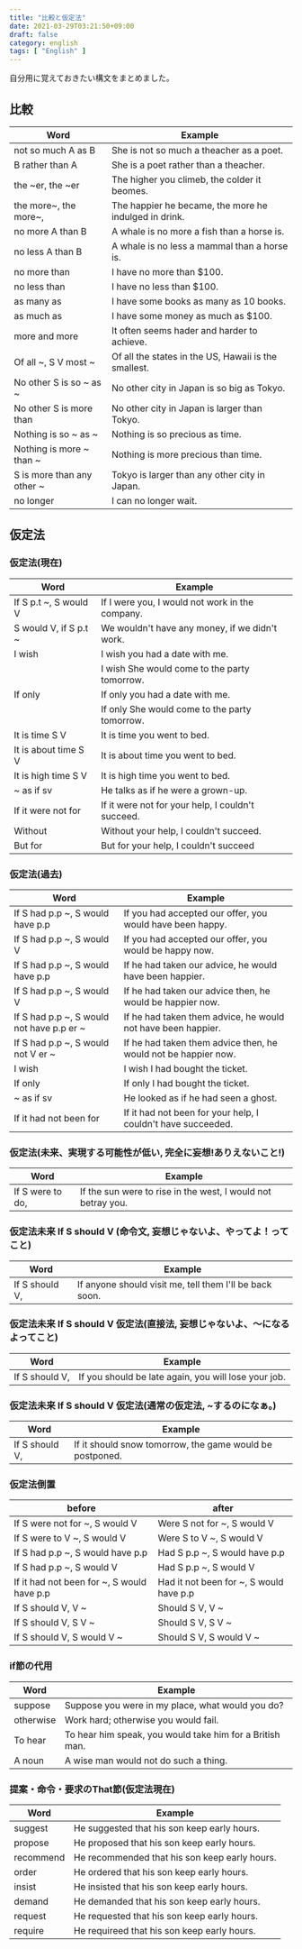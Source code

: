 ```yaml
---
title: "比較と仮定法"
date: 2021-03-29T03:21:50+09:00
draft: false
category: english
tags: [ "English" ]
---
```


自分用に覚えておきたい構文をまとめました。

<!--more-->

## 比較

| Word                       | Example                                               |
| -------------------------- | ----------------------------------------------------- |
| not so much A as B         | She is not so much a theacher as a poet.              |
| B rather than A            | She is a poet rather than a theacher.                 |
| the ~er, the ~er           | The higher you climeb, the colder it beomes.          |
| the more~, the more~,      | The happier he became, the more he indulged in drink. |
| no more A than B           | A whale is no more a fish than a horse is.            |
| no less A than B           | A whale is no less a mammal than a horse is.          |
| no more than               | I have no more than $100.                             |
| no less than               | I have no less than $100.                             |
| as many as                 | I have some books as many as 10 books.                |
| as much as                 | I have some money as much as $100.                    |
| more and more              | It often seems hader and harder to achieve.           |
| Of all ~, S V most ~       | Of all the states in the US, Hawaii is the smallest.  |
| No other S is so ~ as ~    | No other city in Japan is so big as Tokyo.            |
| No other S is more than    | No other city in Japan is larger than Tokyo.          |
| Nothing is so ~ as ~       | Nothing is so precious as time.                       |
| Nothing is more ~ than ~   | Nothing is more precious than time.                   |
| S is more than any other ~ | Tokyo is larger than any other city in Japan.         |
| no longer                  | I can no longer wait.                                 |


## 仮定法

### 仮定法(現在)

| Word                  | Example                                           |
| --------------------- | ------------------------------------------------- |
| If S p.t ~, S would V | If I were you, I would not work in the company.   |
| S would V, if S p.t ~ | We wouldn't have any money, if we didn't work.    |
| I wish                | I wish you had a date with me.                    |
|                       | I wish She would come to the party tomorrow.      |
| If only               | If only you had a date with me.                   |
|                       | If only She would come to the party tomorrow.     |
| It is time S V        | It is time you went to bed.                       |
| It is about time S V  | It is about time you went to bed.                 |
| It is high time S V   | It is high time you went to bed.                  |
| ~ as if sv            | He talks as if he were a grown-up.                |
| If it were not for    | If it were not for your help, I couldn't succeed. |
| Without               | Without your help, I couldn't succeed.            |
| But for               | But for your help, I couldn't succeed             |


### 仮定法(過去)

| Word                                      | Example                                                        |
| ----------------------------------------- | -------------------------------------------------------------- |
| If S had p.p ~, S would have p.p          | If you had accepted our offer, you would have been happy.      |
| If S had p.p ~, S would V                 | If you had accepted our offer, you would be happy now.         |
| If S had p.p ~, S would have p.p          | If he had taken our advice, he would have been happier.        |
| If S had p.p ~, S would V                 | If he had taken our advice then, he would be happier now.      |
| If S had p.p ~, S would not have p.p er ~ | If he had taken them advice, he would not have been happier.   |
| If S had p.p ~, S would not V er ~        | If he had taken them advice then, he would not be happier now. |
| I wish                                    | I wish I had bought the ticket.                                |
| If only                                   | If only I had bought the ticket.                               |
| ~ as if sv                                | He looked as if he had seen a ghost.                           |
| If it had not been for                    | If it had not been for your help, I couldn't have succeeded.   |


### 仮定法(未来、実現する可能性が低い, 完全に妄想!ありえないこと!)

| Word             | Example                                                      |
| ---------------- | ------------------------------------------------------------ |
| If S were to do, | If the sun were to rise in the west, I would not betray you. |


### 仮定法未来 If S should V (命令文, 妄想じゃないよ、やってよ！ってこと)

| Word           | Example                                                  |
| -------------- | -------------------------------------------------------- |
| If S should V, | If anyone should visit me, tell them I'll be back soon.  |

### 仮定法未来 If S should V 仮定法(直接法, 妄想じゃないよ、〜になるよってこと)

| Word           | Example                                              |
| -------------- | ---------------------------------------------------- |
| If S should V, | If you should be late again, you will lose your job. |

### 仮定法未来 If S should V 仮定法(通常の仮定法, ~するのになぁ。)

| Word           | Example                                                  |
| -------------- | -------------------------------------------------------- |
| If S should V, | If it should snow tomorrow, the game would be postponed. |


### 仮定法倒置
| before                                     | after                                   |
| ------------------------------------------ | --------------------------------------- |
| If S were not for ~, S would V             | Were S not for ~, S would V             |
| If S were to V ~, S would V                | Were S to V ~, S would V                |
| If S had p.p ~, S would have p.p           | Had S p.p ~, S would have p.p           |
| If S had p.p ~, S would V                  | Had S p.p ~, S would V                  |
| If it had not been for ~, S would have p.p | Had it not been for ~, S would have p.p |
| If S should V, V ~                         | Should S V, V ~                         |
| If S should V, S V ~                       | Should S V, S V ~                       |
| If S should V, S would V ~                 | Should S V, S would V ~                 |

### if節の代用
| Word      | Example                                                  |
| --------- | -------------------------------------------------------- |
| suppose   | Suppose you were in my place, what would you do?         |
| otherwise | Work hard; otherwise you would fail.                     |
| To hear   | To hear him speak, you would take him for a British man. |
| A noun    | A wise man would not do such a thing.                    |

### 提案・命令・要求のThat節(仮定法現在)
| Word      | Example                                       |
| --------- | --------------------------------------------- |
| suggest   | He suggested that his son keep early hours.   |
| propose   | He proposed that his son keep early hours.    |
| recommend | He recommended that his son keep early hours. |
| order     | He ordered that his son keep early hours.     |
| insist    | He insisted that his son keep early hours.    |
| demand    | He demanded that his son keep early hours.    |
| request   | He requested that his son keep early hours.   |
| require   | He requireed that his son keep early hours.   |